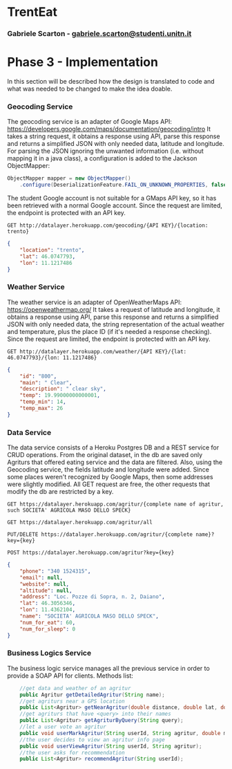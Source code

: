 # TrentEat
### Gabriele Scarton - gabriele.scarton@studenti.unitn.it

# Phase 3 - Implementation
In this section will be described how the design is translated to code and what was needed to be changed to make the idea doable.

### Geocoding Service
The geocoding service is an adapter of Google Maps API: https://developers.google.com/maps/documentation/geocoding/intro
It takes a string request, it obtains a response using API, parse this response and returns a simplified JSON with only needed data, latitude and longitude. For parsing the JSON ignoring the unwanted information (i.e. without mapping it in a java class), a configuration is added to the Jackson ObjectMapper:
```java
ObjectMapper mapper = new ObjectMapper()
	.configure(DeserializationFeature.FAIL_ON_UNKNOWN_PROPERTIES, false);
```
The student Google account is not suitable for a GMaps API key, so it has been retrieved with a normal Google account. Since the request are limited, the endpoint is protected with an API key.
```
GET http://datalayer.herokuapp.com/geocoding/{API KEY}/{location: trento}
```
```json
{
    "location": "trento",
    "lat": 46.0747793,
    "lon": 11.1217486
}
```
### Weather Service
The weather service is an adapter of OpenWeatherMaps API: https://openweathermap.org/
It takes a request of latitude and longitude, it obtains a response using API, parse this response and returns a simplified JSON with only needed data, the string representation of the actual weather and temperature, plus the place ID (if it's needed a response checking). Since the request are limited, the endpoint is protected with an API key.
```
GET http://datalayer.herokuapp.com/weather/{API KEY}/{lat: 46.0747793}/{lon: 11.1217486}
```
```json
{
    "id": "800",
    "main": " Clear",
    "description": " clear sky",
    "temp": 19.99000000000001,
    "temp_min": 14,
    "temp_max": 26
}
```
### Data Service
The data service consists of a Heroku Postgres DB and a REST service for CRUD operations. From the original dataset, in the db are saved only Agriturs that offered eating service and the data are filtered. Also, using the Geocoding service, the fields latitude and longitude were added. Since some places weren't recognized by Google Maps, then some addresses were slightly modified. All GET request are free, the other requests that modify the db are restricted by a key. 
```
GET https://datalayer.herokuapp.com/agritur/{complete name of agritur, such SOCIETA' AGRICOLA MASO DELLO SPECK}
```
```
GET https://datalayer.herokuapp.com/agritur/all
```
```
PUT/DELETE https://datalayer.herokuapp.com/agritur/{complete name}?key={key}
```
```
POST https://datalayer.herokuapp.com/agritur?key={key}
```
```json
{
    "phone": "340 1524315",
    "email": null,
    "website": null,
    "altitude": null,
    "address": "Loc. Pozze di Sopra, n. 2, Daiano",
    "lat": 46.3056346,
    "lon": 11.4362104,
    "name": "SOCIETA' AGRICOLA MASO DELLO SPECK",
    "num_for_eat": 60,
    "num_for_sleep": 0
}
```

### Business Logics Service
The business logic service manages all the previous service in order to provide a SOAP API for clients.
Methods list:
```java
	//get data and weather of an agritur
	public Agritur getDetailedAgritur(String name);
	//get agriturs near a GPS location
	public List<Agritur> getNearAgritur(double distance, double lat, double lon);
	//get agriturs that have <query> into their names
	public List<Agritur> getAgriturByQuery(String query);
	//let a user vote an agritur
	public void userMarkAgritur(String userId, String agritur, double mark);
	//the user decides to view an agritur info page
	public void userViewAgritur(String userId, String agritur);
	//the user asks for recommendation
	public List<Agritur> recommendAgritur(String userId);
```
